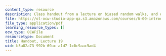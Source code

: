 ```yaml
---
content_type: resource
description: Class handout from a lecture on biased random walks, and distributions.
file: https://ol-ocw-studio-app-qa.s3.amazonaws.com/courses/6-00-introduction-to-computer-science-and-programming-fall-2008/b5a82a73992b69aca1d71c0c9aac5ad4_lec19.pdf
file_type: application/pdf
learning_resource_types: []
ocw_type: OCWFile
resourcetype: Document
title: Handout, Lecture 19
uid: b5a82a73-992b-69ac-a1d7-1c0c9aac5ad4
---
```


